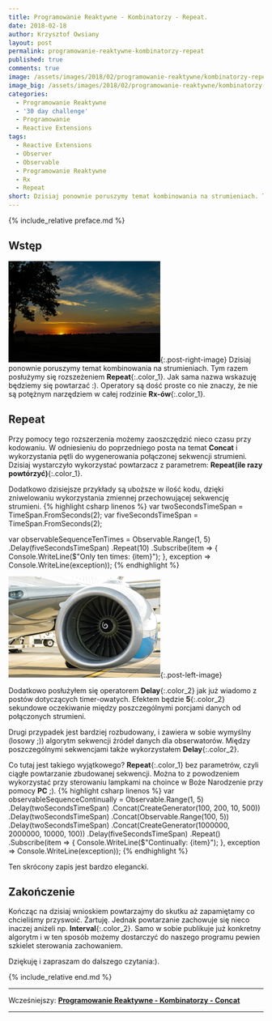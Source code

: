 ```yaml
---
title: Programowanie Reaktywne - Kombinatorzy - Repeat.
date: 2018-02-18
author: Krzysztof Owsiany
layout: post
permalink: programowanie-reaktywne-kombinatorzy-repeat
published: true
comments: true        
image: /assets/images/2018/02/programowanie-reaktywne/kombinatorzy-repeat/post.jpg
image_big: /assets/images/2018/02/programowanie-reaktywne/kombinatorzy-repeat/post-big.jpg
categories:
  - Programowanie Reaktywne
  - '30 day challenge'
  - Programowanie
  - Reactive Extensions
tags:
  - Reactive Extensions
  - Observer
  - Observable
  - Programowanie Reaktywne
  - Rx
  - Repeat
short: Dzisiaj ponownie poruszymy temat kombinowania na strumieniach. Tym razem posłużymy się operatorem Repeat. Jak sama nazwa wskazuję będziemy się powtarzać :). Operatory są dość proste co nie znaczy, że nie są potężnym narzędziem w całej rodzinie Rx-ów. 
---
```

{% include_relative preface.md %}

## Wstęp
[![Reactive Extensions - Repeat][image1]][image1-big]{:.post-right-image}
Dzisiaj ponownie poruszymy temat kombinowania na strumieniach. Tym razem posłużymy się rozszeżeniem **Repeat**{:.color_1}. Jak sama nazwa wskazuję będziemy się powtarzać :).
Operatory są dość proste co nie znaczy, że nie są potężnym narzędziem w całej rodzinie **Rx-ów**{:.color_1}. 

## Repeat
Przy pomocy tego rozszerzenia możemy zaoszczędzić nieco czasu przy kodowaniu. W odniesieniu do poprzedniego posta na temat **Concat** i wykorzystania pętli do wygenerowania połączonej sekwencji strumieni. Dzisiaj wystarczyło wykorzystać powtarzacz z parametrem: **Repeat(ile razy powtórzyć)**{:.color_1}.

Dodatkowo dzisiejsze przykłady są uboższe w ilość kodu, dzięki zniwelowaniu wykorzystania zmiennej przechowującej sekwencję strumieni.
{% highlight csharp linenos %}
var twoSecondsTimeSpan = TimeSpan.FromSeconds(2);
var fiveSecondsTimeSpan = TimeSpan.FromSeconds(2);

var observableSequenceTenTimes =
  Observable.Range(1, 5)
  .Delay(fiveSecondsTimeSpan)
  .Repeat(10)
  .Subscribe(item =>
    {
      Console.WriteLine($"Only ten times: {item}");
    },
    exception => Console.WriteLine(exception));
{% endhighlight %}

[![Reactive Extensions - Repeat][post]][post-big]{:.post-left-image}

Dodatkowo posłużyłem się operatorem **Delay**{:.color_2} jak już wiadomo z postów dotyczących timer-owatych.
Efektem będzie **5**{:.color_2} sekundowe oczekiwanie między poszczególnymi porcjami danych od połączonych strumieni.

Drugi przypadek jest bardziej rozbudowany, i zawiera w sobie wymyślny (losowy ;)) algorytm sekwencji źródeł danych dla obserwatorów. Między poszczególnymi sekwencjami także wykorzystałem  **Delay**{:.color_2}.

Co tutaj jest takiego wyjątkowego? **Repeat**{:.color_1} bez parametrów, czyli ciągłe powtarzanie zbudowanej sekwencji.
Można  to z powodzeniem wykorzystać przy sterowaniu lampkami na choince w Boże Narodzenie przy pomocy **PC** ;).
{% highlight csharp linenos %}
var observableSequenceContinually =
  Observable.Range(1, 5)
  .Delay(twoSecondsTimeSpan)
  .Concat(CreateGenerator(100, 200, 10, 500))
  .Delay(twoSecondsTimeSpan)
  .Concat(Observable.Range(100, 5))
  .Delay(twoSecondsTimeSpan)
  .Concat(CreateGenerator(1000000, 2000000, 10000, 100))
  .Delay(fiveSecondsTimeSpan)
  .Repeat()
    .Subscribe(item =>
      {
        Console.WriteLine($"Continually: {item}");
      },
      exception => Console.WriteLine(exception));
{% endhighlight %}

Ten skrócony zapis jest bardzo elegancki.

## Zakończenie
Kończąc na dzisiaj wnioskiem powtarzajmy do skutku aż zapamiętamy co chcieliśmy przyswoić. Żartuję. Jednak powtarzanie zachowuje się nieco inaczej aniżeli np. **Interval**{:.color_2}. Samo w sobie publikuje już konkretny algorytm i w ten sposób możemy dostarczyć do naszego programu pewien szkielet sterowania zachowaniem. 

Dziękuję i zapraszam do dalszego czytania:).

{% include_relative end.md %}

------
Wcześniejszy: **[Programowanie Reaktywne - Kombinatorzy - Concat][previous]**

<!--Następny: **[Programowanie Reaktywne - Kombinatorzy - Start With][next]**-->

------
[previous]: {{site.url}}/programowanie-reaktywne-kombinatorzy-concat
[next]: {{site.url}}/programowanie-reaktywne-kombinatorzy-start-with

[post]: /assets/images/2018/02/programowanie-reaktywne/kombinatorzy-repeat/post.jpg
[post-big]: /assets/images/2018/02/programowanie-reaktywne/kombinatorzy-repeat/post-big.jpg

[image1]: /assets/images/2018/02/programowanie-reaktywne/kombinatorzy-repeat/image1.jpg
[image1-big]: /assets/images/2018/02/programowanie-reaktywne/kombinatorzy-repeat/image1-big.jpg